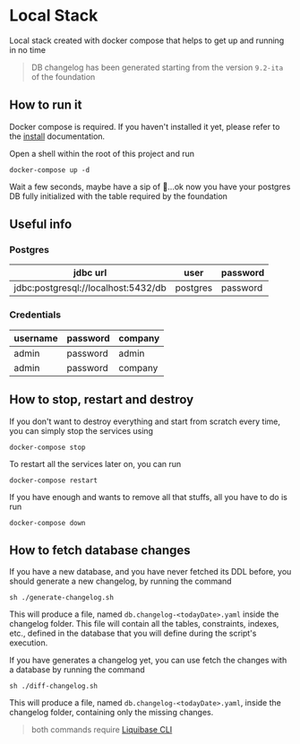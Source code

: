 # Local Stack

Local stack created with docker compose that helps to get up and running in no time

> DB changelog has been generated starting from the version `9.2-ita` of the foundation

## How to run it
Docker compose is required. If you haven't installed it yet, please refer to the 
[install](https://docs.docker.com/compose/install) documentation.

Open a shell within the root of this project and run
```
docker-compose up -d
```

Wait a few seconds, maybe have a sip of 🍺...ok now you have your postgres DB fully initialized
with the table required by the foundation

## Useful info

### Postgres
| jdbc url                            | user     | password |
|-------------------------------------|----------|----------|
| jdbc:postgresql://localhost:5432/db | postgres | password |

### Credentials
| username | password | company |
|----------|----------|---------|
| admin    | password | admin   |
| admin    | password | company |

## How to stop, restart and destroy
If you don't want to destroy everything and start from scratch every time, you can simply stop the services using
```
docker-compose stop
```

To restart all the services later on, you can run
```
docker-compose restart
```

If you have enough and wants to remove all that stuffs, all you have to do is run
```
docker-compose down
```

## How to fetch database changes
If you have a new database, and you have never fetched its DDL before,
you should generate a new changelog, by running the command

```
sh ./generate-changelog.sh
```
This will produce a file, named `db.changelog-<todayDate>.yaml` inside 
the changelog folder. This file will contain all the tables, constraints, indexes, etc.,
defined in the database that you will define during the script's execution.

If you have generates a changelog yet, you can use fetch the changes with a database by running the command
```
sh ./diff-changelog.sh
```
This will produce a file, named `db.changelog-<todayDate>.yaml`, inside the changelog folder,
containing only the missing changes.

> both commands require [Liquibase CLI](https://www.liquibase.org/download) 
